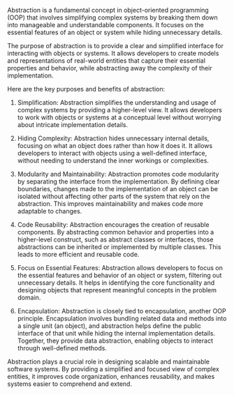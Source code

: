 Abstraction is a fundamental concept in object-oriented programming (OOP) that involves simplifying complex systems by breaking them down into manageable and understandable components. It focuses on the essential features of an object or system while hiding unnecessary details.

The purpose of abstraction is to provide a clear and simplified interface for interacting with objects or systems. It allows developers to create models and representations of real-world entities that capture their essential properties and behavior, while abstracting away the complexity of their implementation.

Here are the key purposes and benefits of abstraction:

01. Simplification: Abstraction simplifies the understanding and usage of complex systems by providing a higher-level view. It allows developers to work with objects or systems at a conceptual level without worrying about intricate implementation details.

02. Hiding Complexity: Abstraction hides unnecessary internal details, focusing on what an object does rather than how it does it. It allows developers to interact with objects using a well-defined interface, without needing to understand the inner workings or complexities.

03. Modularity and Maintainability: Abstraction promotes code modularity by separating the interface from the implementation. By defining clear boundaries, changes made to the implementation of an object can be isolated without affecting other parts of the system that rely on the abstraction. This improves maintainability and makes code more adaptable to changes.

04. Code Reusability: Abstraction encourages the creation of reusable components. By abstracting common behavior and properties into a higher-level construct, such as abstract classes or interfaces, those abstractions can be inherited or implemented by multiple classes. This leads to more efficient and reusable code.

05. Focus on Essential Features: Abstraction allows developers to focus on the essential features and behavior of an object or system, filtering out unnecessary details. It helps in identifying the core functionality and designing objects that represent meaningful concepts in the problem domain.

06. Encapsulation: Abstraction is closely tied to encapsulation, another OOP principle. Encapsulation involves bundling related data and methods into a single unit (an object), and abstraction helps define the public interface of that unit while hiding the internal implementation details. Together, they provide data abstraction, enabling objects to interact through well-defined methods.

Abstraction plays a crucial role in designing scalable and maintainable software systems. By providing a simplified and focused view of complex entities, it improves code organization, enhances reusability, and makes systems easier to comprehend and extend.
